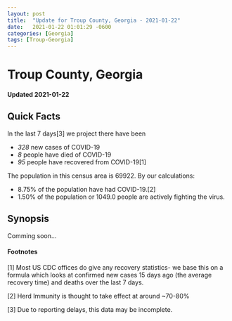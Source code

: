 ```yaml
---
layout: post
title:  "Update for Troup County, Georgia - 2021-01-22"
date:   2021-01-22 01:01:29 -0600
categories: [Georgia]
tags: [Troup-Georgia]
---
```


# Troup County, Georgia
#### Updated 2021-01-22

## Quick Facts

In the last 7 days[3] we project there have been
- *328* new cases of COVID-19
- *8* people have died of COVID-19
- *95* people have recovered from COVID-19[1]

The population in this census area is 69922. By our calculations:
- 8.75% of the population have had COVID-19.[2]
- 1.50% of the population or 1049.0 people are actively fighting the virus.

## Synopsis

Comming soon...


#### Footnotes

[1] Most US CDC offices do give any recovery statistics- we base this on a formula which looks at confirmed new cases
15 days ago (the average recovery time) and deaths over the last 7 days.

[2] Herd Immunity is thought to take effect at around ~70-80%

[3] Due to reporting delays, this data may be incomplete.
 
    